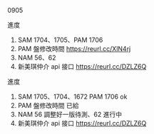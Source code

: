 0905

進度

1. SAM 1704、1705、PAM 1706
2. PAM 盤修改時間 https://reurl.cc/XlN4rj
3. NAM 56、62
4. 新美琪仲介 api 接口 https://reurl.cc/DZLZ6Q

進度

1. SAM 1705、1704、1672 PAM 1706 ok
2. PAM 盤修改時間 已給
3. NAM 56 調整好一版待測、62 進行中 
4. 新美琪仲介 api 接口 https://reurl.cc/DZLZ6Q
